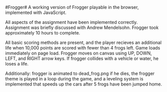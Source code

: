 #Frogger#
A working version of Frogger playable in the browser, implemented with JavaScript.

All aspects of the assignment have been implemented correctly. Assignment was briefly discussed with Andrew Mendelsohn. Frogger took approximately 10 hours to complete.

All basic scoring methods are present, and the player recieves an additional life when 10,000 points are scored with fewer than 4 frogs left. Game loads immediately on page load. Frogger moves on canvas using UP, DOWN, LEFT, and RIGHT arrow keys. If frogger collides with a vehicle or water, he loses a life. 

Additionally: frogger is animated to dead_frog.png if he dies, the frogger theme is played in a loop during the game, and a leveling system is implemented that speeds up the cars after 5 frogs have been jumped home.